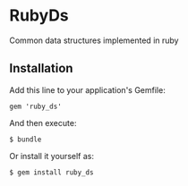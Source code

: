 # RubyDs

Common data structures implemented in ruby

## Installation

Add this line to your application's Gemfile:

    gem 'ruby_ds'

And then execute:

    $ bundle

Or install it yourself as:

    $ gem install ruby_ds

